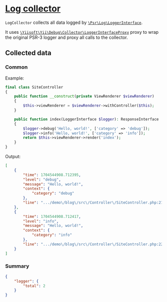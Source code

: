 # [Log collector](./../../../src/Collector/LogCollector.php)

`LogCollector` collects all data logged by [`\Psr\Log\LoggerInterface`](https://github.com/php-fig/log/blob/master/src/LoggerInterface.php).

It uses [`\Yiisoft\Yii\Debug\Collector\LoggerInterfaceProxy`](./../../../src/Collector/LoggerInterfaceProxy.php) proxy to wrap the original PSR-3 logger and proxy all calls to the collector.

## Collected data

### Common

Example:

```php
final class SiteController
{
    public function __construct(private ViewRenderer $viewRenderer)
    {
        $this->viewRenderer = $viewRenderer->withController($this);
    }

    public function index(LoggerInterface $logger): ResponseInterface
    {
        $logger->debug('Hello, world!', ['category' => 'debug']);
        $logger->info('Hello, world!', ['category' => 'info']);
        return $this->viewRenderer->render('index');
    }
}

```

Output:

```json
[
    {
        "time": 1704544908.712395,
        "level": "debug",
        "message": "Hello, world!",
        "context": {
            "category": "debug"
        },
        "line": ".../demo\/blog\/src\/Controller\/SiteController.php:21"
    },
    {
        "time": 1704544908.712417,
        "level": "info",
        "message": "Hello, world!",
        "context": {
            "category": "info"
        },
        "line": ".../demo\/blog\/src\/Controller\/SiteController.php:22"
    }
]
```

### Summary

```json
{
    "logger": {
        "total": 2
    }
}
```
